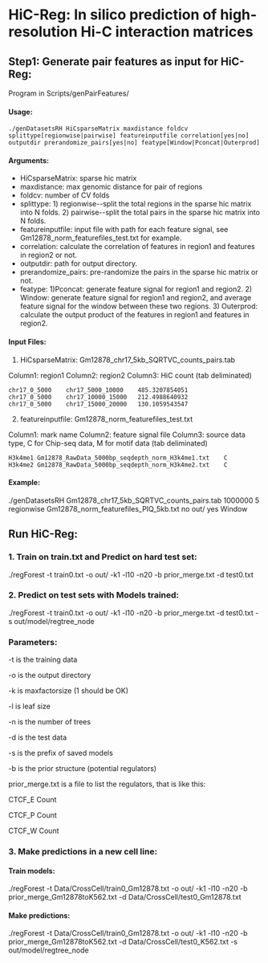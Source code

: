 # HiC-Reg: In silico prediction of high-resolution Hi-C interaction matrices

## Step1: Generate pair features as input for HiC-Reg:
Program in Scripts/genPairFeatures/

#### Usage:
```
./genDatasetsRH HiCsparseMatrix maxdistance foldcv splittype[regionwise|pairwise] featureinputfile correlation[yes|no] outputdir prerandomize_pairs[yes|no] featype[Window|Pconcat|Outerprod]
```

#### Arguments:

- HiCsparseMatrix: sparse hic matrix
- maxdistance: max genomic distance for pair of regions
- foldcv: number of CV folds
- splittype: 1) regionwise--split the total regions in the sparse hic matrix into N folds. 2) pairwise--split the total pairs in the sparse hic matrix into N folds.
- featureinputfile: input file with path for each feature signal, see Gm12878_norm_featurefiles_test.txt for example.
- correlation: calculate the correlation of features in region1 and features in region2 or not.
- outputdir: path for output directory.
- prerandomize_pairs: pre-randomize the pairs in the sparse hic matrix or not.
- featype: 1)Pconcat: generate feature signal for region1 and region2. 2) Window: generate feature signal for region1 and region2, and average feature signal for the window between these two regions. 3) Outerprod: calculate the output product of the features in region1 and features in region2.

#### Input Files:
1. HiCsparseMatrix: Gm12878_chr17_5kb_SQRTVC_counts_pairs.tab

Column1: region1 Column2: region2 Column3: HiC count (tab deliminated)
```
chr17_0_5000	chr17_5000_10000	485.3207854051
chr17_0_5000	chr17_10000_15000	212.4988640932
chr17_0_5000	chr17_15000_20000	130.1059543547
```
2. featureinputfile: Gm12878_norm_featurefiles_test.txt

Column1: mark name Column2: feature signal file Column3: source data type, C for Chip-seq data, M for motif data (tab deliminated)
```
H3k4me1	Gm12878_RawData_5000bp_seqdepth_norm_H3k4me1.txt	C
H3k4me2	Gm12878_RawData_5000bp_seqdepth_norm_H3k4me2.txt	C
```

#### Example: 
./genDatasetsRH Gm12878_chr17_5kb_SQRTVC_counts_pairs.tab 1000000 5 regionwise Gm12878_norm_featurefiles_PIQ_5kb.txt no out/ yes Window



## Run HiC-Reg:
### 1. Train on train.txt and Predict on hard test set:
./regForest -t train0.txt -o out/ -k1 -l10 -n20 -b prior_merge.txt -d test0.txt

### 2. Predict on test sets with Models trained:
./regForest -t train0.txt -o out/ -k1 -l10 -n20 -b prior_merge.txt -d test0.txt -s out/model/regtree_node

### Parameters:
-t is the training data

-o is the output directory

-k is maxfactorsize (1 should be OK)

-l is leaf size

-n is the number of trees

-d is the test data

-s is the prefix of saved models

-b is the prior structure (potential regulators)

prior_merge.txt is a file to list the regulators, that is like this:

CTCF_E    Count

CTCF_P    Count

CTCF_W    Count

### 3. Make predictions in a new cell line:
#### Train models:
./regForest -t Data/CrossCell/train0_Gm12878.txt -o out/ -k1 -l10 -n20 -b prior_merge_Gm12878toK562.txt -d Data/CrossCell/test0_Gm12878.txt 

#### Make predictions:
./regForest -t Data/CrossCell/train0_Gm12878.txt -o out/ -k1 -l10 -n20 -b prior_merge_Gm12878toK562.txt -d Data/CrossCell/test0_K562.txt -s out/model/regtree_node





